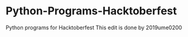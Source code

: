 # Python-Programs-Hacktoberfest
Python programs for Hacktoberfest
This edit is done by 2019ume0200

